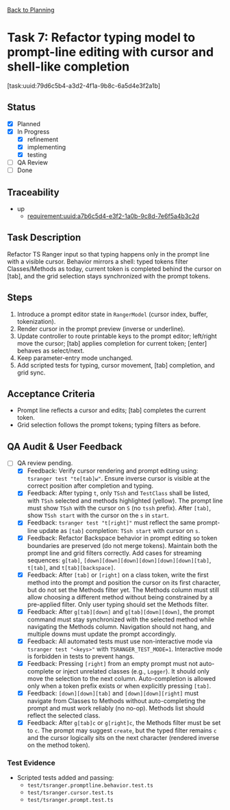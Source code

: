[Back to Planning](./planning.md)

# Task 7: Refactor typing model to prompt-line editing with cursor and shell-like completion

[task:uuid:79d6c5b4-a3d2-4f1a-9b8c-6a5d4e3f2a1b]

## Status
- [x] Planned
- [x] In Progress
  - [x] refinement
  - [x] implementing
  - [x] testing
- [ ] QA Review
- [ ] Done

## Traceability
- up
  - [requirement:uuid:a7b6c5d4-e3f2-1a0b-9c8d-7e6f5a4b3c2d](./requiremnents.md)

## Task Description
Refactor TS Ranger input so that typing happens only in the prompt line with a visible cursor. Behavior mirrors a shell: typed tokens filter Classes/Methods as today, current token is completed behind the cursor on [tab], and the grid selection stays synchronized with the prompt tokens.

## Steps
1. Introduce a prompt editor state in `RangerModel` (cursor index, buffer, tokenization).
2. Render cursor in the prompt preview (inverse or underline).
3. Update controller to route printable keys to the prompt editor; left/right move the cursor; [tab] applies completion for current token; [enter] behaves as select/next.
4. Keep parameter-entry mode unchanged.
5. Add scripted tests for typing, cursor movement, [tab] completion, and grid sync.

## Acceptance Criteria
- Prompt line reflects a cursor and edits; [tab] completes the current token.
- Grid selection follows the prompt tokens; typing filters as before.

## QA Audit & User Feedback
- [ ] QA review pending.
  - [x] Feedback: Verify cursor rendering and prompt editing using: `tsranger test "te[tab]w"`. Ensure inverse cursor is visible at the correct position after completion and typing.
  - [x] Feedback: After typing `t`, only `TSsh` and `TestClass` shall be listed, with `TSsh` selected and methods highlighted (yellow). The prompt line must show `TSsh` with the cursor on `S` (no `tssh` prefix). After `[tab]`, show `TSsh start` with the cursor on the `s` in `start`.
  - [x] Feedback: `tsranger test "t[right]"` must reflect the same prompt-line update as `[tab]` completion: `TSsh start` with cursor on `s`.
  - [x] Feedback: Refactor Backspace behavior in prompt editing so token boundaries are preserved (do not merge tokens). Maintain both the prompt line and grid filters correctly. Add cases for streaming sequences: `g[tab]`, `[down][down][down][down][down][down][tab]`, `t[tab]`, and `t[tab][backspace]`.
  - [x] Feedback: After `[tab]` or `[right]` on a class token, write the first method into the prompt and position the cursor on its first character, but do not set the Methods filter yet. The Methods column must still allow choosing a different method without being constrained by a pre-applied filter. Only user typing should set the Methods filter.
  - [x] Feedback: After `g[tab][down]` and `g[tab][down][down]`, the prompt command must stay synchronized with the selected method while navigating the Methods column. Navigation should not hang, and multiple downs must update the prompt accordingly.
  - [x] Feedback: All automated tests must use non-interactive mode via `tsranger test "<keys>"` with `TSRANGER_TEST_MODE=1`. Interactive mode is forbidden in tests to prevent hangs.
  - [x] Feedback: Pressing `[right]` from an empty prompt must not auto-complete or inject unrelated classes (e.g., `Logger`). It should only move the selection to the next column. Auto-completion is allowed only when a token prefix exists or when explicitly pressing `[tab]`.
  - [x] Feedback: `[down][down][tab]` and `[down][down][right]` must navigate from Classes to Methods without auto-completing the prompt and must work reliably (no no-op). Methods list should reflect the selected class.
  - [x] Feedback: After `g[tab]c` or `g[right]c`, the Methods filter must be set to `c`. The prompt may suggest `create`, but the typed filter remains `c` and the cursor logically sits on the next character (rendered inverse on the method token).

### Test Evidence
- Scripted tests added and passing:
  - `test/tsranger.promptline.behavior.test.ts`
  - `test/tsranger.cursor.test.ts`
  - `test/tsranger.prompt.test.ts`



